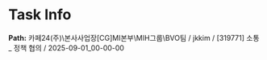 # Task Info

**Path:** 카페24(주)\본사사업장\[CG]MI본부\MIH그룹\BVO팀 / jkkim / [319771] 소통 _ 정책 협의 / 2025-09-01_00-00-00

